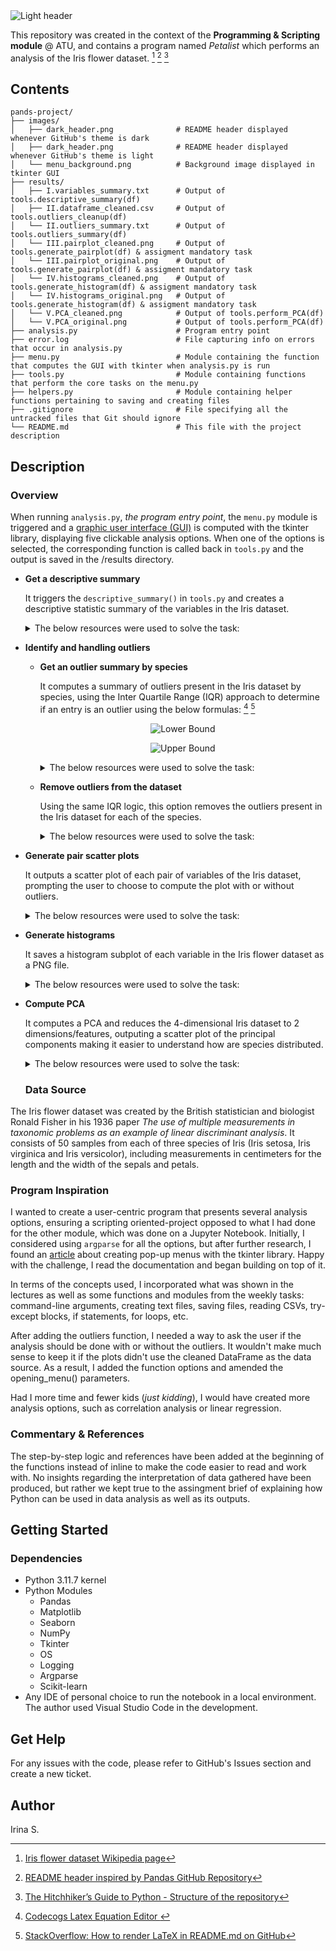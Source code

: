 <picture align="center">
  <source media="(prefers-color-scheme: dark)" srcset="https://raw.githubusercontent.com/TindraIS/pands-project/main/images/dark_header.png">
  <img alt="Light header" src="https://raw.githubusercontent.com/TindraIS/pands-project/main/images/light_header.png">
</picture>

This repository was created in the context of the __Programming &amp; Scripting module__ @ ATU, and contains a program named _Petalist_ which performs an analysis of the Iris flower dataset. [^1] [^2] [^3]

## Contents

```
pands-project/
├── images/
│   ├── dark_header.png              # README header displayed whenever GitHub's theme is dark
│   ├── dark_header.png              # README header displayed whenever GitHub's theme is light
│   └── menu_background.png          # Background image displayed in tkinter GUI
├── results/
│   ├── I.variables_summary.txt      # Output of tools.descriptive_summary(df)
│   ├── II.dataframe_cleaned.csv     # Output of tools.outliers_cleanup(df)
│   └── II.outliers_summary.txt      # Output of tools.outliers_summary(df)
│   └── III.pairplot_cleaned.png     # Output of tools.generate_pairplot(df) & assigment mandatory task
│   └── III.pairplot_original.png    # Output of tools.generate_pairplot(df) & assigment mandatory task
│   └── IV.histograms_cleaned.png    # Output of tools.generate_histogram(df) & assigment mandatory task
│   └── IV.histograms_original.png   # Output of tools.generate_histogram(df) & assigment mandatory task
│   └── V.PCA_cleaned.png            # Output of tools.perform_PCA(df)
│   └── V.PCA_original.png           # Output of tools.perform_PCA(df)
├── analysis.py                      # Program entry point
├── error.log                        # File capturing info on errors that occur in analysis.py
├── menu.py                          # Module containing the function that computes the GUI with tkinter when analysis.py is run
├── tools.py                         # Module containing functions that perform the core tasks on the menu.py
├── helpers.py                       # Module containing helper functions pertaining to saving and creating files
├── .gitignore                       # File specifying all the untracked files that Git should ignore
└── README.md                        # This file with the project description
```

## Description

  ### Overview

When running `analysis.py`, _the program entry point_, the `menu.py` module is triggered and a [graphic user interface (GUI)](https://raw.githubusercontent.com/TindraIS/pands-project/main/images/menu_screenshot.png) is computed with the tkinter library, displaying five clickable analysis options. When one of the options is selected, the corresponding function is called back in `tools.py` and the output is saved in the /results directory.

- __Get a descriptive summary__
  
  It triggers the `descriptive_summary()` in `tools.py` and creates a descriptive statistic summary of the variables in the Iris dataset.
  
  <details>
  <summary>The below resources were used to solve the task:</summary>
  
  - https://realpython.com/pandas-groupby/
  - https://realpython.com/python-for-loop/
  - https://www.geeksforgeeks.org/how-to-iterate-over-dataframe-groups-in-python-pandas/ 
  - https://docs.python.org/3/library/functions.html#open
  - https://stackoverflow.com/questions/72626730/python-launch-text-file-in-users-default-text-editor
  - https://docs.python.org/3/library/os.path.html
  - https://stackoverflow.com/questions/72626730/python-launch-text-file-in-users-default-text-editor
  - https://docs.python.org/3/library/tkinter.messagebox.html
  - https://stackoverflow.com/questions/70356069/defining-and-using-a-dictionary-of-colours-in-a-plot
  
  </details>

- __Identify and handling outliers__
  
  - __Get an outlier summary by species__
    
    It computes a summary of outliers present in the Iris dataset by species, using the Inter Quartile Range (IQR) approach to determine if an entry is an outlier using the below formulas: [^4] [^5]
    <div align="center">

    ![Lower Bound](https://latex.codecogs.com/svg.image?{\color{Golden}\text{Lower&space;Bound}=Q_1-1.5\times\text{IQR}})
    
    ![Upper Bound](https://latex.codecogs.com/svg.image?{\color{Golden}\text{Upper&space;Bound}=Q_3&plus;1.5\times\text{IQR}})
    </div>
    
    <details>
    <summary>The below resources were used to solve the task:</summary>
    
    - https://www.geeksforgeeks.org/detect-and-remove-the-outliers-using-python/
    - https://www.khanacademy.org/math/statistics-probability/summarizing-quantitative-data/box-whisker-plots/a/identifying-outliers-iqr-rule
    - https://pandas.pydata.org/docs/reference/api/pandas.DataFrame.select_dtypes.html
    - https://numpy.org/doc/stable/reference/generated/numpy.where.html
    - https://realpython.com/python-zip-function/
    - https://docs.python.org/3/library/functions.html#open
    - https://stackoverflow.com/questions/72626730/python-launch-text-file-in-users-default-text-editor
    - https://docs.python.org/3/library/os.path.html
    - https://anzeljg.github.io/rin2/book2/2405/docs/tkinter/tkMessageBox.html
    
    </details>
    
  - __Remove outliers from the dataset__
  
    Using the same IQR logic, this option removes the outliers present in the Iris dataset for each of the species.
    
    <details>
    <summary>The below resources were used to solve the task:</summary>
    
    - https://www.geeksforgeeks.org/python-extracting-rows-using-pandas-iloc/
    - https://www.geeksforgeeks.org/append-extend-python/
    - https://stackoverflow.com/questions/16676101/print-the-approval-sign-check-mark-u2713-in-python
    
    </details>
    
- __Generate pair scatter plots__
  
  It outputs a scatter plot of each pair of variables of the Iris dataset, prompting the user to choose to compute the plot with or without outliers.
  
  <details>
  <summary>The below resources were used to solve the task:</summary>
  
  - https://python-charts.com/correlation/pairs-plot-seaborn/
  
  </details>
  
- __Generate histograms__
  
  It saves a histogram subplot of each variable in the Iris flower dataset as a PNG file.
  
  <details>
  <summary>The below resources were used to solve the task:</summary>
  
  - https://matplotlib.org/stable/gallery/color/named_colors.html#list-of-named-colors
  - https://stackoverflow.com/questions/70356069/defining-and-using-a-dictionary-of-colours-in-a-plot
  - https://napsterinblue.github.io/notes/python/viz/subplots/
  - https://stackoverflow.com/questions/16676101/print-the-approval-sign-check-mark-u2713-in-python
  
  </details>
  
- __Compute PCA__
  
  It computes a PCA and reduces the 4-dimensional Iris dataset to 2 dimensions/features, outputing a scatter plot of the principal components making it easier to understand how are species distributed.
  
  <details>
  <summary>The below resources were used to solve the task:</summary>
  
  - https://www.turing.com/kb/guide-to-principal-component-analysis
  - https://towardsdatascience.com/a-step-by-step-introduction-to-pca-c0d78e26a0dd
  - https://builtin.com/machine-learning/pca-in-python
  - https://saturncloud.io/blog/what-is-sklearn-pca-explained-variance-and-explained-variance-ratio-difference
  - https://scikit-learn.org/stable/modules/generated/sklearn.preprocessing.StandardScaler.html
  - https://docs.python.org/3/library/os.path.html
  - https://anzeljg.github.io/rin2/book2/2405/docs/tkinter/tkMessageBox.html
  
  </details>



  ### Data Source

The Iris flower dataset was created by the British statistician and biologist Ronald Fisher in his 1936 paper _The use of multiple measurements in taxonomic problems as an example of linear discriminant analysis_. It consists of 50 samples from each of three species of Iris (Iris setosa, Iris virginica and Iris versicolor), including measurements in centimeters for the length and the width of the sepals and petals. 

  ### Program Inspiration

I wanted to create a user-centric program that presents several analysis options, ensuring a scripting oriented-project opposed to what I had done for the other module, which was done on a Jupyter Notebook. Initially, I considered using `argparse` for all the options, but after further research, I found an [article](https://www.geeksforgeeks.org/popup-menu-in-tkinter/) about creating pop-up menus with the tkinter library. Happy with the challenge, I read the documentation and began building on top of it.

In terms of the concepts used, I incorporated what was shown in the lectures as well as some functions and modules from the weekly tasks: command-line arguments, creating text files, saving files, reading CSVs, try-except blocks, if statements, for loops, etc. 

After adding the outliers function, I needed a way to ask the user if the analysis should be done with or without the outliers. It wouldn't make much sense to keep it if the plots didn't use the cleaned DataFrame as the data source. As a result, I added the function options and amended the opening_menu() parameters.

Had I more time and fewer kids (_just kidding_), I would have created more analysis options, such as correlation analysis or linear regression.

  ### Commentary & References

The step-by-step logic and references have been added at the beginning of the functions instead of inline to make the code easier to read and work with. No insights regarding the interpretation of data gathered have been produced, but rather we kept true to the assingment brief of explaining how Python can be used in data analysis as well as its outputs.





## Getting Started

### Dependencies
* Python 3.11.7 kernel
* Python Modules
    - Pandas
    - Matplotlib
    - Seaborn
    - NumPy
    - Tkinter
    - OS
    - Logging
    - Argparse
    - Scikit-learn
* Any IDE of personal choice to run the notebook in a local environment. The author used Visual Studio Code in the development. 


## Get Help

For any issues with the code, please refer to GitHub's Issues section and create a new ticket.


## Author
Irina S.


[^1]: [Iris flower dataset Wikipedia page](https://en.wikipedia.org/wiki/Iris_flower_data_set)
[^2]: [README header inspired by Pandas GitHub Repository](https://github.com/pandas-dev/pandas)
[^3]: [The Hitchhiker’s Guide to Python - Structure of the repository](https://docs.python-guide.org/writing/structure/#structure-of-the-repository)
[^4]: [Codecogs Latex Equation Editor ](https://latex.codecogs.com/eqneditor/editor.php)
[^5]: [StackOverflow: How to render LaTeX in README.md on GitHub](https://stackoverflow.com/questions/35498525/latex-rendering-in-readme-md-on-github)
